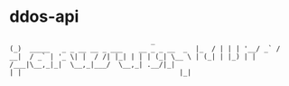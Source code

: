 # ddos-api
                                       _                                        (_)  _____   _ _ __ __ _ ___    __ _ _ __  _  |_  / | | | '__/ _` / __|  / _` | '_ \| |  / /| |_| | | | (_| \__ \ | (_| | |_) | | /___|\__,_|_|  \__,_|___/  \__,_| .__/|_|                                 | |                                       |_|
